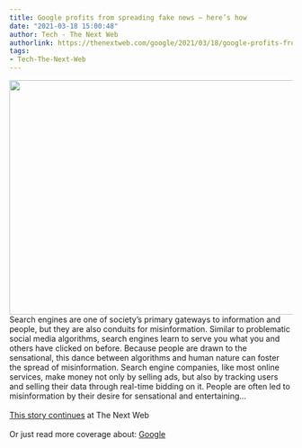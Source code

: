 ```yaml
---
title: Google profits from spreading fake news — here’s how
date: "2021-03-18 15:00:48"
author: Tech - The Next Web
authorlink: https://thenextweb.com/google/2021/03/18/google-profits-from-fake-news-heres-syndication/
tags:
- Tech-The-Next-Web
---
```

<img src="https://cdn0.tnwcdn.com/wp-content/blogs.dir/1/files/2021/03/1-copy-35-796x417.jpg" width="796" height="417"><br />Search engines are one of society’s primary gateways to information and people, but they are also conduits for misinformation. Similar to problematic social media algorithms, search engines learn to serve you what you and others have clicked on before. Because people are drawn to the sensational, this dance between algorithms and human nature can foster the spread of misinformation. Search engine companies, like most online services, make money not only by selling ads, but also by tracking users and selling their data through real-time bidding on it. People are often led to misinformation by their desire for sensational and entertaining&#8230; <br><br><a href="https://thenextweb.com/google/2021/03/18/google-profits-from-fake-news-heres-syndication/?utm_source=social&#038;utm_medium=feed&#038;utm_campaign=profeed">This story continues</a> at The Next Web<br/><br/>Or just read more coverage about: <a href='https://thenextweb.com/company/google/'>Google</a>